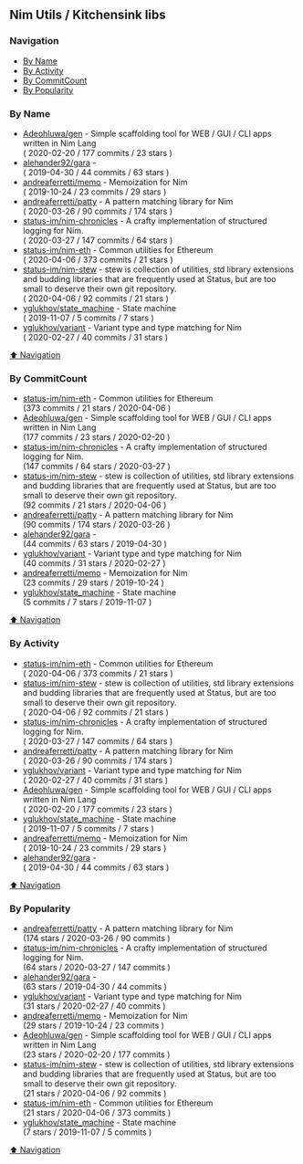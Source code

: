 ## Nim Utils / Kitchensink libs


### Navigation

- [By Name](#by-name)
- [By Activity](#by-activity)
- [By CommitCount](#by-commitcount)
- [By Popularity](#by-popularity)

### By Name
<!-- PROJECTS_LIST -->
- [Adeohluwa/gen](https://github.com/Adeohluwa/gen) - Simple scaffolding tool for WEB / GUI / CLI apps written in Nim Lang <br/> ( 2020-02-20 / 177 commits / 23 stars )
- [alehander92/gara](https://github.com/alehander92/gara) -  <br/> ( 2019-04-30 / 44 commits / 63 stars )
- [andreaferretti/memo](https://github.com/andreaferretti/memo) - Memoization for Nim <br/> ( 2019-10-24 / 23 commits / 29 stars )
- [andreaferretti/patty](https://github.com/andreaferretti/patty) - A pattern matching library for Nim <br/> ( 2020-03-26 / 90 commits / 174 stars )
- [status-im/nim-chronicles](https://github.com/status-im/nim-chronicles) - A crafty implementation of structured logging for Nim. <br/> ( 2020-03-27 / 147 commits / 64 stars )
- [status-im/nim-eth](https://github.com/status-im/nim-eth) - Common utilities for Ethereum <br/> ( 2020-04-06 / 373 commits / 21 stars )
- [status-im/nim-stew](https://github.com/status-im/nim-stew) - stew is collection of utilities, std library extensions and budding libraries that are frequently used at Status, but are too small to deserve their own git repository. <br/> ( 2020-04-06 / 92 commits / 21 stars )
- [yglukhov/state_machine](https://github.com/yglukhov/state_machine) - State machine <br/> ( 2019-11-07 / 5 commits / 7 stars )
- [yglukhov/variant](https://github.com/yglukhov/variant) - Variant type and type matching for Nim <br/> ( 2020-02-27 / 40 commits / 31 stars )
<!-- /PROJECTS_LIST -->

[⬆ Navigation](#navigation)

### By CommitCount
<!-- COMMITCOUNT_LIST -->
- [status-im/nim-eth](https://github.com/status-im/nim-eth) - Common utilities for Ethereum <br/> (373 commits / 21 stars / 2020-04-06 )
- [Adeohluwa/gen](https://github.com/Adeohluwa/gen) - Simple scaffolding tool for WEB / GUI / CLI apps written in Nim Lang <br/> (177 commits / 23 stars / 2020-02-20 )
- [status-im/nim-chronicles](https://github.com/status-im/nim-chronicles) - A crafty implementation of structured logging for Nim. <br/> (147 commits / 64 stars / 2020-03-27 )
- [status-im/nim-stew](https://github.com/status-im/nim-stew) - stew is collection of utilities, std library extensions and budding libraries that are frequently used at Status, but are too small to deserve their own git repository. <br/> (92 commits / 21 stars / 2020-04-06 )
- [andreaferretti/patty](https://github.com/andreaferretti/patty) - A pattern matching library for Nim <br/> (90 commits / 174 stars / 2020-03-26 )
- [alehander92/gara](https://github.com/alehander92/gara) -  <br/> (44 commits / 63 stars / 2019-04-30 )
- [yglukhov/variant](https://github.com/yglukhov/variant) - Variant type and type matching for Nim <br/> (40 commits / 31 stars / 2020-02-27 )
- [andreaferretti/memo](https://github.com/andreaferretti/memo) - Memoization for Nim <br/> (23 commits / 29 stars / 2019-10-24 )
- [yglukhov/state_machine](https://github.com/yglukhov/state_machine) - State machine <br/> (5 commits / 7 stars / 2019-11-07 )
<!-- /COMMITCOUNT_LIST -->
[⬆ Navigation](#navigation)

### By Activity
<!-- ACTIVITY_LIST -->
- [status-im/nim-eth](https://github.com/status-im/nim-eth) - Common utilities for Ethereum <br/> ( 2020-04-06 / 373 commits / 21 stars )
- [status-im/nim-stew](https://github.com/status-im/nim-stew) - stew is collection of utilities, std library extensions and budding libraries that are frequently used at Status, but are too small to deserve their own git repository. <br/> ( 2020-04-06 / 92 commits / 21 stars )
- [status-im/nim-chronicles](https://github.com/status-im/nim-chronicles) - A crafty implementation of structured logging for Nim. <br/> ( 2020-03-27 / 147 commits / 64 stars )
- [andreaferretti/patty](https://github.com/andreaferretti/patty) - A pattern matching library for Nim <br/> ( 2020-03-26 / 90 commits / 174 stars )
- [yglukhov/variant](https://github.com/yglukhov/variant) - Variant type and type matching for Nim <br/> ( 2020-02-27 / 40 commits / 31 stars )
- [Adeohluwa/gen](https://github.com/Adeohluwa/gen) - Simple scaffolding tool for WEB / GUI / CLI apps written in Nim Lang <br/> ( 2020-02-20 / 177 commits / 23 stars )
- [yglukhov/state_machine](https://github.com/yglukhov/state_machine) - State machine <br/> ( 2019-11-07 / 5 commits / 7 stars )
- [andreaferretti/memo](https://github.com/andreaferretti/memo) - Memoization for Nim <br/> ( 2019-10-24 / 23 commits / 29 stars )
- [alehander92/gara](https://github.com/alehander92/gara) -  <br/> ( 2019-04-30 / 44 commits / 63 stars )
<!-- /ACTIVITY_LIST -->

[⬆ Navigation](#navigation)

### By Popularity
<!-- POPULARITY_LIST -->
- [andreaferretti/patty](https://github.com/andreaferretti/patty) - A pattern matching library for Nim <br/> (174 stars / 2020-03-26 / 90 commits )
- [status-im/nim-chronicles](https://github.com/status-im/nim-chronicles) - A crafty implementation of structured logging for Nim. <br/> (64 stars / 2020-03-27 / 147 commits )
- [alehander92/gara](https://github.com/alehander92/gara) -  <br/> (63 stars / 2019-04-30 / 44 commits )
- [yglukhov/variant](https://github.com/yglukhov/variant) - Variant type and type matching for Nim <br/> (31 stars / 2020-02-27 / 40 commits )
- [andreaferretti/memo](https://github.com/andreaferretti/memo) - Memoization for Nim <br/> (29 stars / 2019-10-24 / 23 commits )
- [Adeohluwa/gen](https://github.com/Adeohluwa/gen) - Simple scaffolding tool for WEB / GUI / CLI apps written in Nim Lang <br/> (23 stars / 2020-02-20 / 177 commits )
- [status-im/nim-stew](https://github.com/status-im/nim-stew) - stew is collection of utilities, std library extensions and budding libraries that are frequently used at Status, but are too small to deserve their own git repository. <br/> (21 stars / 2020-04-06 / 92 commits )
- [status-im/nim-eth](https://github.com/status-im/nim-eth) - Common utilities for Ethereum <br/> (21 stars / 2020-04-06 / 373 commits )
- [yglukhov/state_machine](https://github.com/yglukhov/state_machine) - State machine <br/> (7 stars / 2019-11-07 / 5 commits )
<!-- /POPULARITY_LIST -->

[⬆ Navigation](#navigation)

